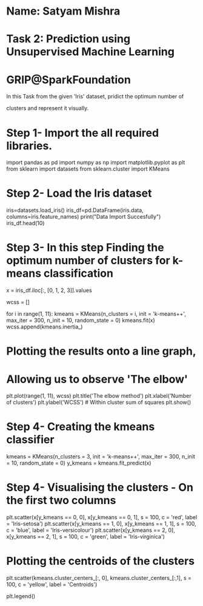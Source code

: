 # Name: Satyam Mishra

# Task 2: Prediction using Unsupervised Machine Learning

# GRIP@SparkFoundation

In this Task from the given 'Iris' dataset, pridict the optimum number of 

clusters and represent it visually.

# Step 1- Import the all required libraries.

import pandas as pd
import numpy as np
import matplotlib.pyplot as plt
from sklearn import datasets
from sklearn.cluster import KMeans

# Step 2- Load the Iris dataset

iris=datasets.load_iris()
iris_df=pd.DataFrame(iris.data, columns=iris.feature_names)
print("Data Import Succesfully")
iris_df.head(10)

# Step 3- In this step Finding the optimum number of clusters for k-means classification

x = iris_df.iloc[:, [0, 1, 2, 3]].values

wcss = []

for i in range(1, 11):
    kmeans = KMeans(n_clusters = i, init = 'k-means++', 
                    max_iter = 300, n_init = 10, random_state = 0)
    kmeans.fit(x)
    wcss.append(kmeans.inertia_)
    
# Plotting the results onto a line graph, 
# Allowing us to observe 'The elbow'
plt.plot(range(1, 11), wcss)
plt.title('The elbow method')
plt.xlabel('Number of clusters')
plt.ylabel('WCSS') # Within cluster sum of squares
plt.show()

# Step 4- Creating the kmeans classifier

kmeans = KMeans(n_clusters = 3, init = 'k-means++',
                max_iter = 300, n_init = 10, random_state = 0)
y_kmeans = kmeans.fit_predict(x)

# Step 4- Visualising the clusters - On the first two columns

plt.scatter(x[y_kmeans == 0, 0], x[y_kmeans == 0, 1], 
            s = 100, c = 'red', label = 'Iris-setosa')
plt.scatter(x[y_kmeans == 1, 0], x[y_kmeans == 1, 1], 
            s = 100, c = 'blue', label = 'Iris-versicolour')
plt.scatter(x[y_kmeans == 2, 0], x[y_kmeans == 2, 1],
            s = 100, c = 'green', label = 'Iris-virginica')


# Plotting the centroids of the clusters
plt.scatter(kmeans.cluster_centers_[:, 0], kmeans.cluster_centers_[:,1], 
            s = 100, c = 'yellow', label = 'Centroids')

plt.legend()
